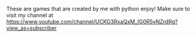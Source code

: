 These are games that are created by me with python enjoy! Make sure to visit my channel at https://www.youtube.com/channel/UCKG3RxaQxM_lG0R5vNZrdRg?view_as=subscriber
